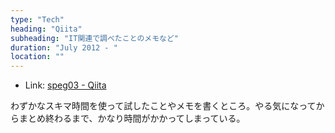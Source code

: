 ```yaml
---
type: "Tech"
heading: "Qiita"
subheading: "IT関連で調べたことのメモなど"
duration: "July 2012 - "
location: ""
---
```


- Link: [speg03 - Qiita](http://qiita.com/speg03)

わずかなスキマ時間を使って試したことやメモを書くところ。やる気になってからまとめ終わるまで、かなり時間がかかってしまっている。
